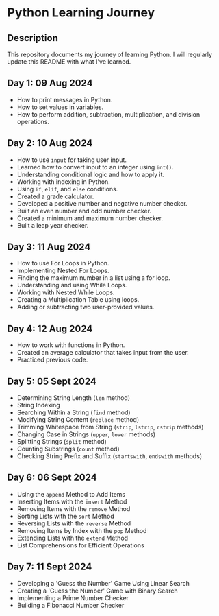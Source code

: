 # Python Learning Journey

## Description
This repository documents my journey of learning Python. I will regularly update this README with what I've learned.

## Day 1: 09 Aug 2024
- How to print messages in Python.
- How to set values in variables.
- How to perform addition, subtraction, multiplication, and division operations.

## Day 2: 10 Aug 2024
- How to use `input` for taking user input.
- Learned how to convert input to an integer using `int()`.
- Understanding conditional logic and how to apply it.
- Working with indexing in Python.
- Using `if`, `elif`, and `else` conditions.
- Created a grade calculator.
- Developed a positive number and negative number checker.
- Built an even number and odd number checker.
- Created a minimum and maximum number checker.
- Built a leap year checker.

## Day 3: 11 Aug 2024
- How to use For Loops in Python.
- Implementing Nested For Loops.
- Finding the maximum number in a list using a for loop.
- Understanding and using While Loops.
- Working with Nested While Loops.
- Creating a Multiplication Table using loops.
- Adding or subtracting two user-provided values.

## Day 4: 12 Aug 2024
- How to work with functions in Python.
- Created an average calculator that takes input from the user.
- Practiced previous code.

## Day 5: 05 Sept 2024
- Determining String Length (`len` method)
- String Indexing
- Searching Within a String (`find` method)
- Modifying String Content (`replace` method)
- Trimming Whitespace from String (`strip`, `lstrip`, `rstrip` methods)
- Changing Case in Strings (`upper`, `lower` methods)
- Splitting Strings (`split` method)
- Counting Substrings (`count` method)
- Checking String Prefix and Suffix (`startswith`, `endswith` methods)

## Day 6: 06 Sept 2024
- Using the `append` Method to Add Items
- Inserting Items with the `insert` Method
- Removing Items with the `remove` Method
- Sorting Lists with the `sort` Method
- Reversing Lists with the `reverse` Method
- Removing Items by Index with the `pop` Method
- Extending Lists with the `extend` Method
- List Comprehensions for Efficient Operations

## Day 7: 11 Sept 2024
- Developing a 'Guess the Number' Game Using Linear Search
- Creating a 'Guess the Number' Game with Binary Search
- Implementing a Prime Number Checker
- Building a Fibonacci Number Checker
